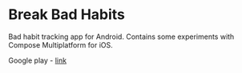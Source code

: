 # Break Bad Habits

Bad habit tracking app for Android. Contains some experiments with Compose Multiplatform for iOS.

Google play - [link](https://play.google.com/store/apps/details?id=kolmachikhin.alexander.breakbadhabits)